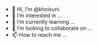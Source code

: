 - 👋 Hi, I’m @khoisuni
- 👀 I’m interested in ...
- 🌱 I’m currently learning ...
- 💞️ I’m looking to collaborate on ...
- 📫 How to reach me ...

<!---
khoisuni/khoisuni is a ✨ special ✨ repository because its `README.md` (this file) appears on your GitHub profile.
You can click the Preview link to take a look at your changes.
--->

